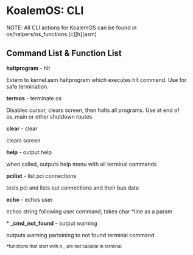 # KoalemOS: CLI
NOTE: All CLI actions for KoalemOS can be found in os/helpers/os_functions.[c][h][asm]

## Command List & Function List
**haltprogram** - hlt 

Extern to kernel.asm haltprogram which executes hlt command. Use for safe termination.

**termos** - terminate os

Disables cursor, clears screen, then halts all programs. Use at end of os_main or other shutdown routes

**clear** - clear

clears screen

**help** - output help

when called, outputs help menu with all terminal commands

**pcilist** - list pci connections

tests pci and lists out connections and their bus data

**echo** - echos user

echos string following user command, takes char *line as a param

\*   **_cmd_not_found** - output warning

outputs warning partaining to not found terminal command

<sub>*functions that start with a _ are not callable in terminal</sub>